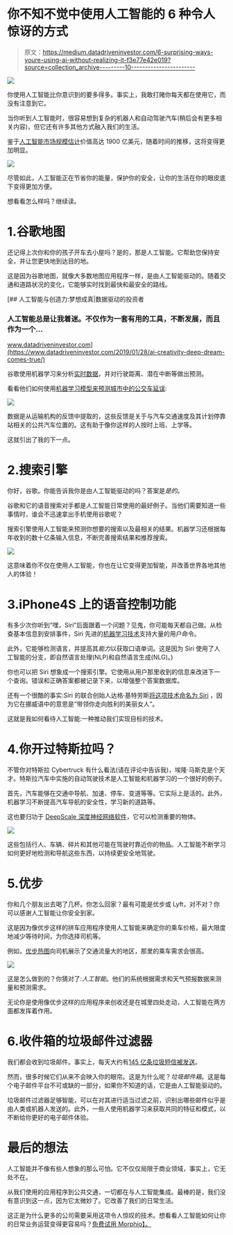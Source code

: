 # 你不知不觉中使用人工智能的 6 种令人惊讶的方式

> 原文：<https://medium.datadriveninvestor.com/6-surprising-ways-youre-using-ai-without-realizing-it-f3e77e42e019?source=collection_archive---------10----------------------->

![](img/2f8f6a0dca95af8e78d0c16f5a93ad0a.png)

你使用人工智能比你意识到的要多得多。事实上，我敢打赌你每天都在使用它，而没有注意到它。

当你听到人工智能时，很容易想到复杂的机器人和自动驾驶汽车(稍后会有更多相关内容)，但它还有许多其他方式融入我们的生活。

鉴于[人工智能市场规模估计](https://www.statista.com/statistics/941835/artificial-intelligence-market-size-revenue-comparisons/)价值高达 1900 亿美元，随着时间的推移，这将变得更加明显。

![](img/42fe8e4e72e8c2715ad8f4b13b277bce.png)

尽管如此，人工智能正在节省你的能量，保护你的安全，让你的生活在你的眼皮底下变得更加方便。

想看看怎么样吗？继续读。

# 1.谷歌地图

还记得上次你和你的孩子开车去小屋吗？是的，那是人工智能。它帮助您保持安全，并让您更快地到达目的地。

这是因为谷歌地图，就像大多数地图应用程序一样，是由人工智能驱动的。随着交通和道路状况的变化，它能够实时找到最快和最安全的路线。

[](https://www.datadriveninvestor.com/2019/01/28/ai-creativity-deep-dream-comes-true/) [## 人工智能与创造力:梦想成真|数据驱动的投资者

### 人工智能总是让我着迷。不仅作为一套有用的工具，不断发展，而且作为一个…

www.datadriveninvestor.com](https://www.datadriveninvestor.com/2019/01/28/ai-creativity-deep-dream-comes-true/) 

谷歌使用机器学习来分析[实时数据](https://morphio.ai/blog/blog/live-data-why-regular-analytics-is-a-thing-of-the-past)，并对行驶距离、潜在中断等做出预测。

看看他们如何使用[机器学习模型来预测城市中的公交车延误](https://ai.googleblog.com/2019/06/predicting-bus-delays-with-machine.html):

![](img/10e8415f90610e2ae2463c5deba85067.png)

数据是从运输机构的反馈中提取的，这些反馈是关于与汽车交通速度及其计划停靠站相关的公共汽车位置的。这有助于像你这样的人按时上班、上学等。

这就引出了我的下一点。

# 2.搜索引擎

你好，谷歌。你能告诉我你是由人工智能驱动的吗？答案是*是的*。

谷歌和它的语音搜索对手都是人工智能日常使用的最好例子。当他们需要知道一些事情时，谁会不迅速拿出手机使用谷歌呢？

搜索引擎使用人工智能来预测你想要的搜索以及最相关的结果。机器学习还根据每年收到的数十亿条输入信息，不断完善搜索结果和推荐搜索。

![](img/e2a762d47687c4860fa12901eb4f9361.png)

这意味着你不仅在使用人工智能，你也在让它变得更加智能，并改善世界各地其他人的体验！

# 3.iPhone4S 上的语音控制功能

有多少次你听到“嘿，Siri”后面跟着一个问题？见鬼，你可能每天都自己做。从检查基本信息到安排事件，Siri 先进的[机器学习技术](https://morphio.ai/blog/blog/scaling-with-machine-learning-6-things-you-need-to-know)支持大量的用户命令。

此外，它能够检测语言，并提高其*能力*以获取口语单词。这是因为 Siri 使用了人工智能的分支，即自然语言处理(NLP)和自然语言生成(NLG)。)

你也可以把 Siri 想象成一个搜索引擎。它使用从用户那里收到的信息来改进下一个查询。错误和正确答案都被记录下来，以增强整个答案数据库。

还有一个很酷的事实:Siri 的联合创始人达格·基特劳斯[将这项技术命名为 Siri](https://www.networkworld.com/article/2221246/steve-jobs-wasn-t-a-fan-of-the-siri-name.html) ，因为它在挪威语中的意思是“带领你走向胜利的美丽女人”。

这就是我如何看待人工智能:一种推动我们实现目标的技术。

# 4.你开过特斯拉吗？

不管你对特斯拉 Cybertruck 有什么看法(请在评论中告诉我)，埃隆·马斯克是个天才。特斯拉汽车中实施的自动驾驶技术是人工智能和机器学习的一个很好的例子。

首先，汽车能够在交通中导航、加速、停车、变道等等。它实际上是活的。此外，机器学习不断提高汽车导航的安全性，学习新的道路等。

这也要归功于 [DeepScale 深度神经网络软件](https://www.prnewswire.com/news-releases/deepscale-attracts-15-million-investment-to-advance-automated-vehicle-perception-300623164.html)，它可以检测重要的物体。

![](img/7acf46fc4056b834540642d809b6e376.png)

这些包括行人、车辆、碎片和其他可能在驾驶时靠近你的物品。人工智能不断学习如何更好地检测和导航这些东西，以持续更安全地驾驶。

# 5.优步

你和几个朋友出去喝了几杯。你怎么回家？最有可能是优步或 Lyft，对不对？你可以感谢人工智能让你安全到家。

这是因为像优步这样的拼车应用程序使用人工智能来确定你的乘车价格，最大限度地减少等待时间，为你选择司机等。

例如，[优步热图](https://www.wired.com/2011/04/app-stars-uber/)向司机展示了交通流量大的地区，那里的乘车需求会很高。

![](img/0f0157a3923e3f8c8ea0fc8ed2737fc5.png)

这是怎么做到的？你猜对了:*人工智能*。他们的系统根据需求和天气预报数据来测量和预测需求。

无论你是使用像优步这样的应用程序来创收还是在城里四处走动，人工智能在两方面都发挥着作用。

# 6.收件箱的垃圾邮件过滤器

我们都会收到垃圾邮件。事实上，每天大约有[145 亿条垃圾短信被发送](https://www.spamlaws.com/spam-stats.html)。

然而，很多时候它们从来不会映入你的眼帘。这是为什么呢？*垃圾邮件箱*。这是每个电子邮件平台不可或缺的一部分，如果你不知道的话，它是由人工智能驱动的。

垃圾邮件过滤器足够智能，可以在对其进行适当过滤之前，识别出哪些邮件似乎是由人类或机器人发送的。此外，一些人使用机器学习来获取共同的特征和模式，以不断给你更好的电子邮件体验。

# 最后的想法

人工智能并不像有些人想象的那么可怕。它不仅仅局限于商业领域，事实上，它无处不在。

从我们使用的应用程序到公共交通，一切都在与人工智能集成。最棒的是，我们没有意识到这一点，因为它太微妙了。它改善了我们的日常生活。

这正是为什么更多的公司需要采用这项令人惊叹的技术。想看看人工智能如何让你的日常业务运营变得更容易吗？[免费试用 Morphio】。](https://app.morphio.ai/register)